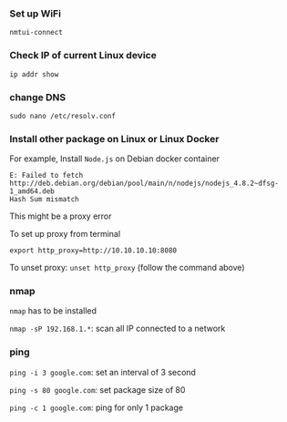 ### Set up WiFi

```
nmtui-connect
```

### Check IP of current Linux device

```
ip addr show
```

### change DNS

```shell
sudo nano /etc/resolv.conf
```

### Install other package on Linux or Linux Docker

For example, Install ``Node.js`` on Debian docker container

```
E: Failed to fetch http://deb.debian.org/debian/pool/main/n/nodejs/nodejs_4.8.2~dfsg-1_amd64.deb
Hash Sum mismatch
```

This might be a proxy error

To set up proxy from terminal

```shell
export http_proxy=http://10.10.10.10:8080
```

To unset proxy: ``unset http_proxy`` (follow the command above)

### nmap

``nmap`` has to be installed

``nmap -sP 192.168.1.*``: scan all IP connected to a network

### ping

``ping -i 3 google.com``: set an interval of 3 second

``ping -s 80 google.com``: set package size of 80

``ping -c 1 google.com``: ping for only 1 package
